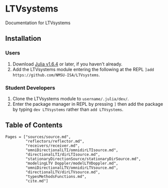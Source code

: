 # LTVsystems
Documentation for LTVsystems
## Installation

### Users
1) Download [Julia v1.6.4](https://julialang.org/downloads/#long_term_support_release) or later, if you haven't already.
1) Add the LTVsystems module entering the following at the REPL `]add https://github.com/NMSU-ISA/LTVsystems`.

### Student Developers
1) Clone the LTVsystems module to `username/.julia/dev/`.
2) Enter the package manager in REPL by pressing `]`  then add the package by typing `dev LTVsystems` rather than `add LTVsystems`.

## Table of Contents
```@contents
Pages = ["sources/source.md",
         "reflectors/reflector.md",
         "receivers/receiver.md",
         "omniDirectionalLTI/omnidirLTIsource.md",
         "directionalLTI/dirLTIsource.md",
         "stationaryDirectionSource/stationaryDirSource.md",
         "modelingLTV Doppler/modelLTVDoppler.md",
         "omniDirectionalLTV/omnidirLTVsource.md",
         "directionalLTV/dirLTVsource.md",
         "typesMethodsFunctions.md",
         "cite.md"]
```
